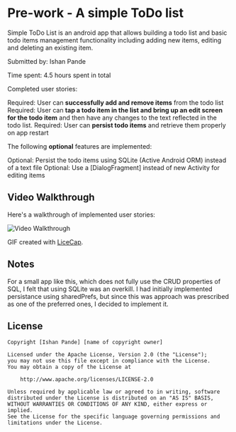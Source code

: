 # Pre-work - A simple ToDo list

Simple ToDo List is an android app that allows building a todo list and basic todo items 
management functionality including adding new items, editing and deleting an existing item.

Submitted by: Ishan Pande

Time spent: 4.5 hours spent in total

Completed user stories:

 Required: User can **successfully add and remove items** from the todo list
 Required: User can **tap a todo item in the list and bring up an edit screen for the todo 
 			item** and then have any changes to the text reflected in the todo list.
 Required: User can **persist todo items** and retrieve them properly on app restart

The following **optional** features are implemented:

 Optional: Persist the todo items using SQLite (Active Android ORM) instead of a text file
 Optional: Use a [DialogFragment] instead of new Activity for editing items

## Video Walkthrough 

Here's a walkthrough of implemented user stories:

<img src='http://imgur.com/hZRYfCh' title='Video Walkthrough' width='' alt='Video Walkthrough' />

GIF created with [LiceCap](http://www.cockos.com/licecap/).

## Notes
For a small app like this, which does not fully use the CRUD properties of SQL,
I felt that using SQLite was an overkill. I had initially implemented persistance using
sharedPrefs, but since this was approach was prescribed as one of the preferred ones,
I decided to implement it.


## License

    Copyright [Ishan Pande] [name of copyright owner]

    Licensed under the Apache License, Version 2.0 (the "License");
    you may not use this file except in compliance with the License.
    You may obtain a copy of the License at

        http://www.apache.org/licenses/LICENSE-2.0

    Unless required by applicable law or agreed to in writing, software
    distributed under the License is distributed on an "AS IS" BASIS,
    WITHOUT WARRANTIES OR CONDITIONS OF ANY KIND, either express or implied.
    See the License for the specific language governing permissions and
    limitations under the License.
